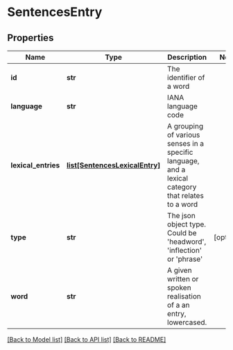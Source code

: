 # SentencesEntry

## Properties
Name | Type | Description | Notes
------------ | ------------- | ------------- | -------------
**id** | **str** | The identifier of a word | 
**language** | **str** | IANA language code | 
**lexical_entries** | [**list[SentencesLexicalEntry]**](SentencesLexicalEntry.md) | A grouping of various senses in a specific language, and a lexical category that relates to a word | 
**type** | **str** | The json object type. Could be &#39;headword&#39;, &#39;inflection&#39; or &#39;phrase&#39; | [optional] 
**word** | **str** | A given written or spoken realisation of a an entry, lowercased. | 

[[Back to Model list]](../README.md#documentation-for-models) [[Back to API list]](../README.md#documentation-for-api-endpoints) [[Back to README]](../README.md)


